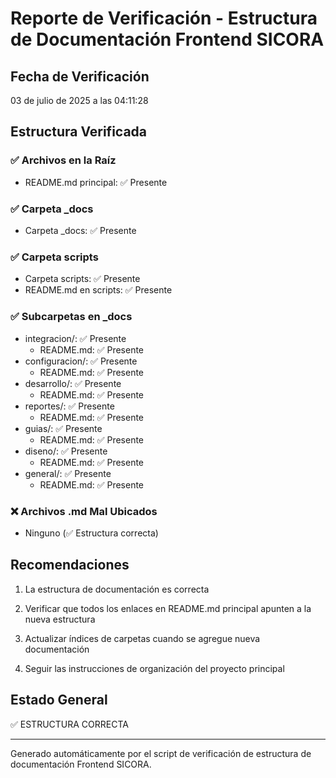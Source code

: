 # Reporte de Verificación - Estructura de Documentación Frontend SICORA

## Fecha de Verificación

03 de julio de 2025 a las 04:11:28

## Estructura Verificada

### ✅ Archivos en la Raíz

- README.md principal: ✅ Presente

### ✅ Carpeta \_docs

- Carpeta \_docs: ✅ Presente

### ✅ Carpeta scripts

- Carpeta scripts: ✅ Presente
- README.md en scripts: ✅ Presente

### ✅ Subcarpetas en \_docs

- integracion/: ✅ Presente
  - README.md: ✅ Presente
- configuracion/: ✅ Presente
  - README.md: ✅ Presente
- desarrollo/: ✅ Presente
  - README.md: ✅ Presente
- reportes/: ✅ Presente
  - README.md: ✅ Presente
- guias/: ✅ Presente
  - README.md: ✅ Presente
- diseno/: ✅ Presente
  - README.md: ✅ Presente
- general/: ✅ Presente
  - README.md: ✅ Presente

### ❌ Archivos .md Mal Ubicados

- Ninguno (✅ Estructura correcta)

## Recomendaciones

1. La estructura de documentación es correcta

2. Verificar que todos los enlaces en README.md principal apunten a la nueva estructura
3. Actualizar índices de carpetas cuando se agregue nueva documentación
4. Seguir las instrucciones de organización del proyecto principal

## Estado General

✅ ESTRUCTURA CORRECTA

---

Generado automáticamente por el script de verificación de estructura de documentación Frontend SICORA.
